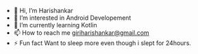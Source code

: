 - 👋 Hi, I’m Harishankar 
- 👀 I’m interested in Android Developement
- 🌱 I’m currently learning Kotlin
- 📫 How to reach me giriharishankar@gmail.com
- ⚡ Fun fact Want to sleep more even though i slept for 24hours.
<!---
HSG15/HSG15 is a ✨ special ✨ repository because its `README.md` (this file) appears on your GitHub profile.
You can click the Preview link to take a look at your changes.
--->
